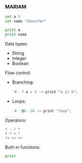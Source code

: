 ### MARIAM

```py
set a 5
set name "Jennifer"
```

```py
print a
print name
```

Data types:
- String
- Integer
- Boolean

Flow control: 
- Branching:
  - ```js
     ? a = 5 -> print "a is 5";
    ```
- Loops:
  - ```js
     @0..10 -> print "loop";
    ```

Operators:
```py
+ - / *
> < = !
!= <= >=
```

Built-in functions:
```py 
print
```
